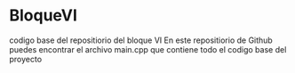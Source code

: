 # BloqueVI
codigo base del repositiorio del bloque VI
En este repositiorio de Github puedes encontrar el archivo main.cpp que contiene todo el codigo base del proyecto
